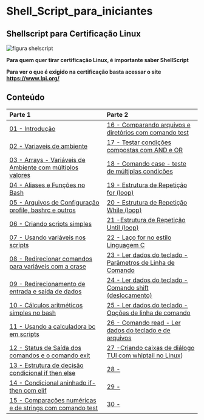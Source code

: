 # Shell_Script_para_iniciantes

## Shellscript para Certificação Linux
![figura shelscript](https://www.lpi.org/sites/default/files/styles/w555/public/LPI-CODE_0.jpg?itok=mLPazE2t "ShellScript")
 

**Para quem quer tirar certificação Linux, é importante saber ShellScript**

**Para ver o que é exigido na certificação basta acessar o site https://www.lpi.org/**

## Conteúdo
|Parte 1|Parte 2|
|:---|:---|
| [01 - Introdução](topicos/introdução.md)|[16 - Comparando arquivos e diretórios com comando test](topicos/CompArqDirTest.md)|
| [02 - Variaveis de ambiente](topicos/Variaveis_de_ambiente.md)|[17 - Testar condições compostas com AND e OR](topicos/TestCondCompAndOr.md)|
| [03 - Arrays - Variáveis de Ambiente com múltiplos valores](topicos/Arrays.md)|[18 - Comando case - teste de múltiplas condições](topicos/ComCaseTestMultiCond.md)|
| [04 - Aliases e Funções no Bash](topicos/Aliases.md)|[19 - Estrutura de Repetição for (loop)](topicos/RepeticaoFor.md)|
| [05 - Arquivos de Configuração profile, bashrc e outros](topicos/arqconfig.md)|[20 - Estrutura de Repetição While (loop)](topicos/RepeticaoWhile.md)|
| [06 - Criando scripts simples ](topicos/comandos_simples.md)|[21 -Estrutura de Repetição Until (loop)](topicos/RepeticaoUntil.md)|
| [07 - Usando variáveis nos scripts](topicos/variaveis_nos_scripts.md)|[22 -  Laço for no estilo Linguagem C](topicos/LacoForEstiloC.md)|
| [08 - Redirecionar comandos para variáveis com a crase](topicos/Redirecionar_comandos.md)|[23 - Ler dados do teclado - Parâmetros de Linha de Comando](topicos/LedadosTeclador.md)|
| [09 - Redirecionamento de entrada e saída de dados](topicos/redirecionamento_entrada.md)|[24 - Ler dados do teclado - Comando shift (deslocamento)](topicos/CoandoShift.md)|
| [10 - Cálculos aritméticos simples no bash](topicos/Calculos.md)|[25 - Ler dados do teclado - Opções de linha de comando](topicos/LerDadosOpDeLinComando.md)|
| [11 - Usando a calculadora bc em scripts](topicos/CalculoBC.md) |[26 - Comando read - Ler dados do teclado e de arquivos](topicos/LerDadosComandoRead.md)|
| [12 - Status de Saída dos comandos e o comando exit](topicos/StatusDeSaida.md)|[27 -Criando caixas de diálogo TUI com whiptail no Linux](topicos/CxDeDialogoTUIcomwhiptail.md))|
| [13 - Estrutura de decisão condicional if then else](topicos/EstrutDecisCondicIfThenElse.md)|[28 -]()|
| [14 - Condicional aninhado if-then com elif](topicos/CondicionalIfThenElif.md)|[29 -]()|
| [15 - Comparações numéricas e de strings com comando test](topicos/CompNumStrTest.md)|[30 -]()|
